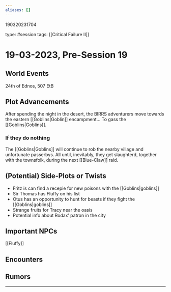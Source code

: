 ```yaml
---
aliases: []
---
```


190320231704

type: #session
tags: [[Critical Failure II]]
# 19-03-2023, Pre-Session 19
## World Events
24th of Ednos, 507 EtB
## Plot Advancements
After spending the night in the desert, the BIRRS adventurers move towards the eastern [[Goblins|Goblin]] encampment… To gass the [[Goblins|Goblins]].

### If they do nothing
The [[Goblins|Goblins]] will continue to rob the nearby village and unfortunate passerbys. All until, inevitably, they get slaughterd, together with the townsfolk, during the next [[Blue-Claw]] raid.
## (Potential) Side-Plots or Twists
- Fritz is can find a recepie for new poisons with the [[Goblins|goblins]]
- Sir Thomas has Fluffy on his list
- Otus has an opportunity to hunt for beasts if they fight the [[Goblins|goblins]]
- Strange fruits for Tracy near the oasis
- Potential info about Rodax’ patron in the city
## Important NPCs
[[Fluffy]]
## Encounters

## Rumors


---
